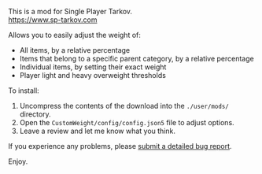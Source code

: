 This is a mod for Single Player Tarkov.  
https://www.sp-tarkov.com

Allows you to easily adjust the weight of:

 - All items, by a relative percentage
 - Items that belong to a specific parent category, by a relative percentage
 - Individual items, by setting their exact weight
 - Player light and heavy overweight thresholds

To install:

1. Uncompress the contents of the download into the `./user/mods/` directory.
2. Open the `CustomWeight/config/config.json5` file to adjust options.
3. Leave a review and let me know what you think.

If you experience any problems, please [submit a detailed bug report](https://github.com/refringe/CustomWeight/issues).

Enjoy.
